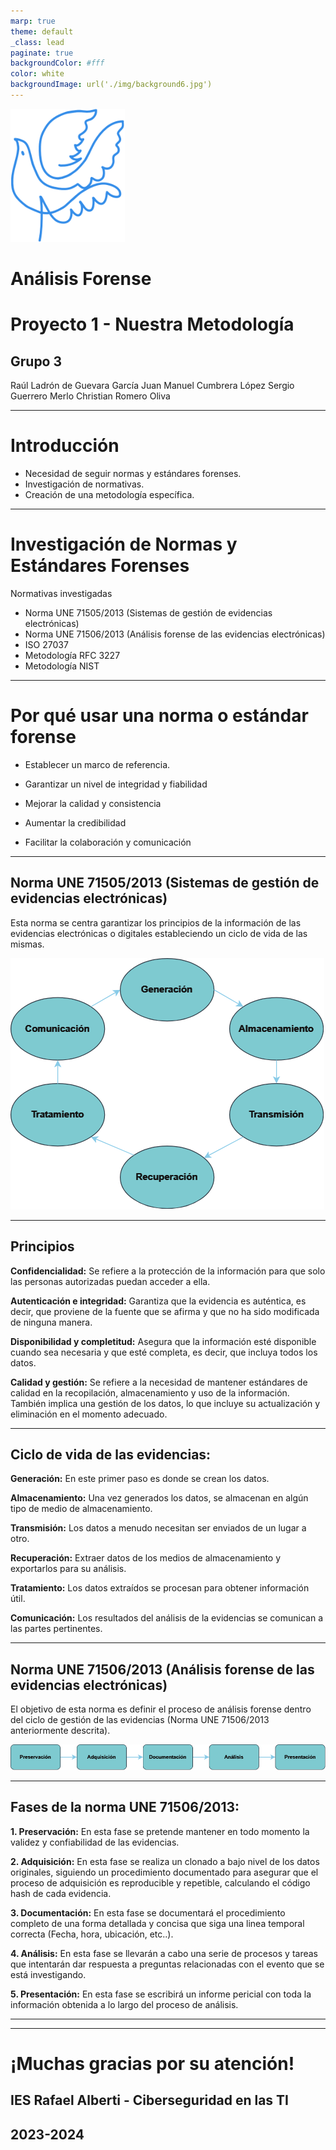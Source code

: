 ```yaml
---
marp: true
theme: default
_class: lead
paginate: true
backgroundColor: #fff
color: white
backgroundImage: url('./img/background6.jpg')
---
```


![bg left:30% 50%](./img/imago-iesra-1.png)

# Análisis Forense

# **Proyecto 1 - Nuestra Metodología**
## Grupo 3

Raúl Ladrón de Guevara García
Juan Manuel Cumbrera López
Sergio Guerrero Merlo
Christian Romero Oliva


---

# **Introducción**

- Necesidad de seguir normas y estándares forenses.
- Investigación de normativas.
- Creación de una metodología específica.



---

# **Investigación de Normas y Estándares Forenses**

Normativas investigadas

- Norma UNE 71505/2013 (Sistemas de gestión de evidencias electrónicas)
- Norma UNE 71506/2013 (Análisis forense de las evidencias electrónicas)
- ISO 27037
- Metodología RFC 3227
- Metodología NIST


---

# **Por qué usar una norma o estándar forense**


- Establecer un marco de referencia.

- Garantizar un nivel de integridad y fiabilidad

- Mejorar la calidad y consistencia

- Aumentar la credibilidad

- Facilitar la colaboración y comunicación

---


## Norma UNE 71505/2013 (Sistemas de gestión de evidencias electrónicas)

Esta norma se centra garantizar los principios de la información de las evidencias electrónicas o digitales estableciendo un ciclo de vida de las mismas.

![Alt text](img/ciclo.png)

---

## Principios

**Confidencialidad:** Se refiere a la protección de la información para que solo las personas autorizadas puedan acceder a ella.

**Autenticación e integridad:** Garantiza que la evidencia es auténtica, es decir, que proviene de la fuente que se afirma y que no ha sido modificada de ninguna manera.

**Disponibilidad y completitud:** Asegura que la información esté disponible cuando sea necesaria y que esté completa, es decir, que incluya todos los datos.

**Calidad y gestión:** Se refiere a la necesidad de mantener estándares de calidad en la recopilación, almacenamiento y uso de la información. También implica una gestión de los datos, lo que incluye su actualización y eliminación en el momento adecuado.

---

## Ciclo de vida de las evidencias:

**Generación:** En este primer paso es donde se crean los datos. 

**Almacenamiento:** Una vez generados los datos, se almacenan en algún tipo de medio de almacenamiento. 

**Transmisión:** Los datos a menudo necesitan ser enviados de un lugar a otro. 

**Recuperación:** Extraer datos de los medios de almacenamiento y exportarlos para su análisis.

**Tratamiento:** Los datos extraídos se procesan para obtener información útil.

**Comunicación:** Los resultados del análisis de la evidencias se comunican a las partes pertinentes.

---

## Norma UNE 71506/2013 (Análisis forense de las evidencias electrónicas)

El objetivo de esta norma es definir el proceso de análisis forense dentro del ciclo de gestión de las evidencias (Norma UNE 71506/2013 anteriormente descrita).
<br>

![Alt text](img/UNE-71506.png)

---

## Fases de la norma UNE 71506/2013:

**1. Preservación:** En esta fase se pretende mantener en todo momento la validez y confiabilidad de las evidencias.

**2. Adquisición:** En esta fase se realiza un clonado a bajo nivel de los datos originales, siguiendo un procedimiento documentado para asegurar que el proceso de adquisición es reproducible y repetible, calculando el código hash de cada evidencia.

**3. Documentación:** En esta fase se documentará el procedimiento completo de una forma detallada y concisa que siga una linea temporal correcta (Fecha, hora, ubicación, etc..).

**4. Análisis:** En esta fase se llevarán a cabo una serie de procesos y tareas que intentarán dar respuesta a preguntas relacionadas con el evento que se está investigando.

**5. Presentación:** En esta fase se escribirá un informe pericial con toda la información obtenida a lo largo del proceso de análisis. 

---


---

# **¡Muchas gracias por su atención!**

## IES Rafael Alberti - Ciberseguridad en las TI

## 2023-2024
